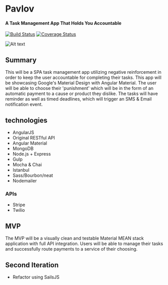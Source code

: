 # Pavlov
#### A Task Management App That Holds You Accountable  
[![Build Status](https://travis-ci.org/ErikAbrahamson/capstone.svg?branch=master)](https://travis-ci.org/ErikAbrahamson/capstone) [![Coverage Status](https://coveralls.io/repos/ErikAbrahamson/capstone/badge.svg?branch=master&service=github)](https://coveralls.io/github/ErikAbrahamson/capstone?branch=master)

 ![Alt text](example.jpg)

## Summary

This will be a SPA task management app utilizing negative reinforcement in order to keep the user accountable for completing their tasks. This app will be showcasing Google's Material Design with Angular Material. The user will be able to choose their 'punishment' which will be in the form of an automatic payment to a cause or product they dislike. The tasks will have reminder as well as timed deadlines, which will trigger an SMS & Email notification event.

## technologies

- AngularJS
- Original RESTful API
- Angular Material
- MongoDB
- Node.js + Express
- Gulp
- Mocha & Chai
- Istanbul
- Sass/Bourbon/neat
- Nodemailer

### APIs

- Stripe
- Twilio

## MVP

The MVP will be a visually clean and testable Material MEAN stack application with full API integration. Users will be able to manage their tasks and successfully route payments to a service of their choosing.

## Second Iteration

- Refactor using SailsJS
